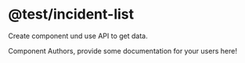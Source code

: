 @test/incident-list
===============================================
Create component und use API to get data.

Component Authors, provide some documentation for your users here!